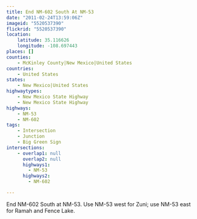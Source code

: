 ```yaml
---
title: End NM-602 South At NM-53
date: "2011-02-24T13:59:06Z"
imageid: "5520537390"
flickrid: "5520537390"
location:
    latitude: 35.116626
    longitude: -108.697443
places: []
counties:
    - McKinley County|New Mexico|United States
countries:
    - United States
states:
    - New Mexico|United States
highwaytypes:
    - New Mexico State Highway
    - New Mexico State Highway
highways:
    - NM-53
    - NM-602
tags:
    - Intersection
    - Junction
    - Big Green Sign
intersections:
    - overlap1: null
      overlap2: null
      highways1:
        - NM-53
      highways2:
        - NM-602

---
```

End NM-602 South at NM-53.  Use NM-53 west for Zuni; use NM-53 east for Ramah and Fence Lake.
